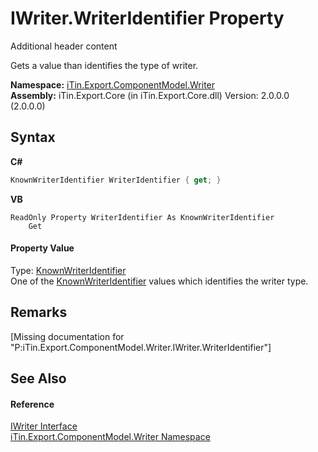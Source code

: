 # IWriter.WriterIdentifier Property 
Additional header content 

Gets a value than identifies the type of writer.

**Namespace:**&nbsp;<a href="N_iTin_Export_ComponentModel_Writer">iTin.Export.ComponentModel.Writer</a><br />**Assembly:**&nbsp;iTin.Export.Core (in iTin.Export.Core.dll) Version: 2.0.0.0 (2.0.0.0)

## Syntax

**C#**<br />
``` C#
KnownWriterIdentifier WriterIdentifier { get; }
```

**VB**<br />
``` VB
ReadOnly Property WriterIdentifier As KnownWriterIdentifier
	Get
```


#### Property Value
Type: <a href="T_iTin_Export_ComponentModel_Writer_KnownWriterIdentifier">KnownWriterIdentifier</a><br />One of the <a href="T_iTin_Export_ComponentModel_Writer_KnownWriterIdentifier">KnownWriterIdentifier</a> values which identifies the writer type.

## Remarks
\[Missing <remarks> documentation for "P:iTin.Export.ComponentModel.Writer.IWriter.WriterIdentifier"\]

## See Also


#### Reference
<a href="T_iTin_Export_ComponentModel_Writer_IWriter">IWriter Interface</a><br /><a href="N_iTin_Export_ComponentModel_Writer">iTin.Export.ComponentModel.Writer Namespace</a><br />